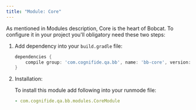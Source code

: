 ```yaml
---
title: "Module: Core"
---
```


As mentioned in Modules description, Core is the heart of Bobcat. To configure it in your project you'll obligatory need these two steps:
1. Add dependency into your `build.gradle` file:

    ```groovy
    dependencies {
        compile group: 'com.cognifide.qa.bb', name: 'bb-core', version: '<Bobcat Version>'
    }
    ```
2. Installation:

    To install this module add following into your runmode file:

     ```yaml
     - com.cognifide.qa.bb.modules.CoreModule
     ```